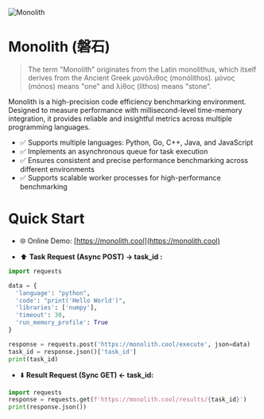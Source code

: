 ![Monolith](https://github.com/user-attachments/assets/98aa471d-462f-4395-9510-5e55ef7a4dae)

# Monolith (磐石)
> The term "Monolith" originates from the Latin monolithus, which itself derives from the Ancient Greek μονόλιθος (monólithos).
> μόνος (mónos) means "one" and λίθος (líthos) means "stone".

Monolith is a high-precision code efficiency benchmarking environment. Designed to measure performance with millisecond-level time-memory integration, it provides reliable and insightful metrics across multiple programming languages.

- ✅ Supports multiple languages: Python, Go, C++, Java, and JavaScript
- ✅ Implements an asynchronous queue for task execution
- ✅ Ensures consistent and precise performance benchmarking across different environments
- ✅ Supports scalable worker processes for high-performance benchmarking

# Quick Start
- 🌐 Online Demo: [https://monolith.cool](https://monolith.cool)

- ⬆️ **Task Request (Async POST) -> task_id :**
```python
import requests

data = {
  'language': "python",
  'code': "print('Hello World')",
  'libraries': ['numpy'],
  'timeout': 30,
  'run_memory_profile': True
}

response = requests.post('https://monolith.cool/execute', json=data)
task_id = response.json()['task_id']
print(task_id)
```

- ⬇️ **Result Request (Sync GET) <- task_id:**
```python
import requests
response = requests.get(f'https://monolith.cool/results/{task_id}')
print(response.json())
```
